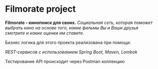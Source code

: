 # Filmorate project
**Filmorate - кинопоиск для своих.**
*Социальная сеть, которая поможет выбрать кино на основе того, какие
фильмы Вы и Ваши друзья смотрите и какие оценки им ставите.*

Бизнес логика для этого проекта реализована при помощи:

*REST-сервисов с использованием Spring Boot, Maven, Lombok*

Тестирование API происходит через Postman коллекцию
